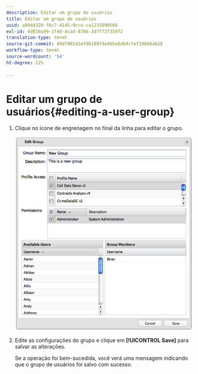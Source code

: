 ```yaml
---
description: Editar um grupo de usuários
title: Editar um grupo de usuários
uuid: a894d320-f6c7-4145-9cce-ca1235090566
exl-id: 4d810a99-1f40-4cad-8706-3d7f72f359f2
translation-type: tm+mt
source-git-commit: d9df90242ef96188f4e4b5e6d04cfef196b0a628
workflow-type: tm+mt
source-wordcount: '54'
ht-degree: 22%

---
```


# Editar um grupo de usuários{#editing-a-user-group}

1. Clique no ícone de engrenagem no final da linha para editar o grupo.

   ![](assets/edit_user_group.png)

1. Edite as configurações do grupo e clique em **[!UICONTROL Save]** para salvar as alterações.

   Se a operação foi bem-sucedida, você verá uma mensagem indicando que o grupo de usuários foi salvo com sucesso.
